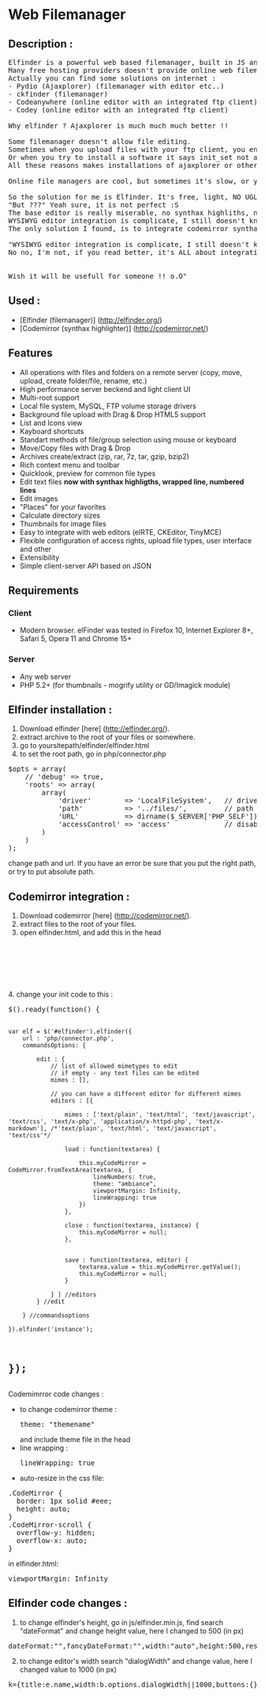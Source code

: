 Web Filemanager
===============
Description :
-------------
<pre>
Elfinder is a powerful web based filemanager, built in JS and JQuery. Elfinder features all basic and necessary actions like moving, creating, editing, deleting, renaming etc...
Many free hosting providers doesn't provide online web filemanagement, forcing us to edit/create file/folder in local and upload theme with FTP client.
Actually you can find some solutions on internet :
- Pydio (Ajaxplorer) (filemanager with editor etc..)
- ckfinder (filemanager)
- Codeanywhere (online editor with an integrated ftp client)
- Codey (online editor with an integrated ftp client)

Why elfinder ? Ajaxplorer is much much much better !!

Some filemanager doesn't allow file editing.
Sometimes when you upload files with your ftp client, you encounter some server restrictions, like only popular web formats are allowed.
Or when you try to install a software it says init_set not allowed for security reasons etc....
All these reasons makes installations of ajaxplorer or other powerful filemanager impossible to install.

Online file managers are cool, but sometimes it's slow, or you just can't setup ftp server etc....

So the solution for me is Elfinder. It's free, light, NO UGLY (very important :P), simple to use.
"But ???" Yeah sure, it is not perfect :S
The base editor is really miserable, no synthax highliths, no WYSIWYG editor, it only shows up a little pop up o.O"
WYSIWYG editor integration is complicate, I still doesn't knwo how to ...
The only solution I found, is to integrate codemirror synthax highlighter.

"WYSIWYG editor integration is complicate, I still doesn't knwo how to ..." You kidding me, all these solution on internet, are you blind ?
No no, I'm not, if you read better, it's ALL about integration of elfinder INTO a WYSIWYG editor.


Wish it will be usefull for someone !! o.O"
</pre>

Used :
-----
- [Elfinder (filemanager)] (http://elfinder.org/)
- [Codemirror (synthax highlighter)] (http://codemirror.net/)

Features
--------
* All operations with files and folders on a remote server (copy, move,
upload, create folder/file, rename, etc.)
* High performance server beckend and light client UI
* Multi-root support
* Local file system, MySQL, FTP volume storage drivers
* Background file upload with Drag & Drop HTML5 support
* List and Icons view
* Kayboard shortcuts
* Standart methods of file/group selection using mouse or keyboard
* Move/Copy files with Drag & Drop
* Archives create/extract (zip, rar, 7z, tar, gzip, bzip2)
* Rich context menu and toolbar
* Quicklook, preview for common file types
* Edit text files **now with synthax highligths, wrapped line, numbered lines**
* Edit images
* "Places" for your favorites
* Calculate directory sizes
* Thumbnails for image files
* Easy to integrate with web editors (elRTE, CKEditor, TinyMCE)
* Flexible configuration of access rights, upload file types, user interface
and other
* Extensibility
* Simple client-server API based on JSON


Requirements
------------

### Client
* Modern browser. elFinder was tested in Firefox 10, Internet Explorer 8+,
Safari 5, Opera 11 and Chrome 15+

### Server
* Any web server
* PHP 5.2+ (for thumbnails - mogrify utility or GD/Imagick module)

Elfinder installation :
------------------------
1. Download elfinder [here] (http://elfinder.org/).
2. extract archive to the root of your files or somewhere.
3. go to yoursitepath/elfinder/elfinder.html
4. to set the root path, go in php/connector.php
<pre>
$opts = array(
	// 'debug' => true,
	'roots' => array(
		array(
			'driver'        => 'LocalFileSystem',   // driver for accessing file system (REQUIRED)
			'path'          => '../files/',         // path to files (REQUIRED)
			'URL'           => dirname($_SERVER['PHP_SELF']) . '/../files/', // URL to files (REQUIRED)
			'accessControl' => 'access'             // disable and hide dot starting files (OPTIONAL)
		)
	)
);
</pre>
change path and url.
If you have an error be sure that you put the right path, or try to put absolute path.

Codemirror integration : 
------------------------
1. Download codemirror [here] (http://codemirror.net/).
2. extract files to the root of your files.
3. open elfinder.html, and add this in the head
<pre>
<script src="codemirror/lib/codemirror.js"></script>
<link rel="stylesheet" href="codemirror/lib/codemirror.css">
<link rel="stylesheet" href="codemirror/theme/ambiance.css">
<script src="codemirror/mode/javascript/javascript.js"></script>
</pre>
4. change your init code to this :
<pre>
$().ready(function() {

	var elf = $('#elfinder').elfinder({
		url : 'php/connector.php',
		commandsOptions: {

			edit : {
				// list of allowed mimetypes to edit
				// if empty - any text files can be edited
				mimes : [],

				// you can have a different editor for different mimes
				editors : [{

					mimes : ['text/plain', 'text/html', 'text/javascript', 'text/css', 'text/x-php', 'application/x-httpd-php', 'text/x-markdown'], /*'text/plain', 'text/html', 'text/javascript', 'text/css'*/

					load : function(textarea) {

						this.myCodeMirror = CodeMirror.fromTextArea(textarea, {
							lineNumbers: true,
							theme: "ambiance",
							viewportMargin: Infinity,
							lineWrapping: true
						})
					},

					close : function(textarea, instance) {
						this.myCodeMirror = null;
					},


					save : function(textarea, editor) {
						textarea.value = this.myCodeMirror.getValue();
						this.myCodeMirror = null;
					}

				} ] //editors
			} //edit

		} //commandsoptions

	}).elfinder('instance');

});
</pre>
Codemimrror code changes : 
--------------------------

* to change codemirror theme : <pre>theme: "themename"</pre> and include theme file in the head
* line wrapping : <pre>lineWrapping: true</pre>
* auto-resize in the css file: 
<pre>.CodeMirror {
  border: 1px solid #eee;
  height: auto;
}
.CodeMirror-scroll {
  overflow-y: hidden;
  overflow-x: auto;
}</pre>
in elfinder.html: 
<pre>viewportMargin: Infinity</pre>

Elfinder code changes :
-----------------------
1. to change elfinder's height, go in js/elfinder.min.js, find search "dateFormat" and change height value, here I changed to 500 (in px)
<pre>dateFormat:"",fancyDateFormat:"",width:"auto",height:500,resizable:!</pre>
2. to change editor's width search "dialogWidth" and change value, here I changed value to 1000 (in px)
<pre>k={title:e.name,width:b.options.dialogWidth||1000,buttons:{}</pre>
